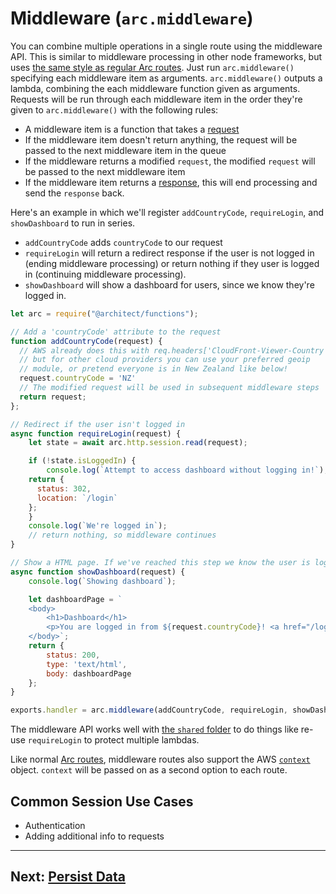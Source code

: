# Middleware (`arc.middleware`)

You can combine multiple operations in a single route using the middleware API. This is similar to middleware processing in other node frameworks, but uses [the same style as regular Arc routes](/guides/http). Just run `arc.middleware()` specifying each middleware item as arguments. `arc.middleware()` outputs a lambda, combining the each middleware function given as arguments. Requests will be run through each middleware item in the order they're given to `arc.middleware()` with the following rules:

- A middleware item is a function that takes a [request](/guides/http)
- If the middleware item doesn't return anything, the request will be passed to the next middleware item in the queue
- If the middleware returns a modified `request`, the modified `request` will be passed to the next middleware item
- If the middleware item returns a [response](/guides/http), this will end processing and send the `response` back. 

Here's an example in which we'll register `addCountryCode`, `requireLogin`, and `showDashboard` to run in series. 

- `addCountryCode` adds `countryCode` to our request
- `requireLogin` will return a redirect response if the user is not logged in (ending middleware processing) or return nothing if they user is logged in (continuing middleware processing).
- `showDashboard` will show a dashboard for users, since we know they're logged in.

```javascript
let arc = require("@architect/functions");

// Add a 'countryCode' attribute to the request 
function addCountryCode(request) {
  // AWS already does this with req.headers['CloudFront-Viewer-Country']
  // but for other cloud providers you can use your preferred geoip 
  // module, or pretend everyone is in New Zealand like below!
  request.countryCode = 'NZ'
  // The modified request will be used in subsequent middleware steps
  return request;
};

// Redirect if the user isn't logged in
async function requireLogin(request) {
	let state = await arc.http.session.read(request);

	if (!state.isLoggedIn) {
		console.log(`Attempt to access dashboard without logging in!`);
    return {
      status: 302,
      location: `/login`
    };
	}
	console.log(`We're logged in`);
	// return nothing, so middleware continues
}

// Show a HTML page. If we've reached this step we know the user is logged in, and we know their country code! 
async function showDashboard(request) {
	console.log(`Showing dashboard`);

	let dashboardPage = `
	<body>
		<h1>Dashboard</h1>
		<p>You are logged in from ${request.countryCode}! <a href="/logout">logout</a><p>
	</body>`;
	return {	
		status: 200,
		type: 'text/html',
		body: dashboardPage
	};
}

exports.handler = arc.middleware(addCountryCode, requireLogin, showDashboard);
```

The middleware API works well with [the `shared` folder](/guides/sharing-common-code) to do things like re-use `requireLogin` to protect multiple lambdas. 

Like normal [Arc routes](/guides/http), middleware routes also support the AWS [`context`](https://docs.aws.amazon.com/lambda/latest/dg/nodejs-prog-model-context.html) object. `context` will be passed on as a second option to each route. 

## Common Session Use Cases

- Authentication
- Adding additional info to requests

<hr>

## Next: [Persist Data](/guides/data)
